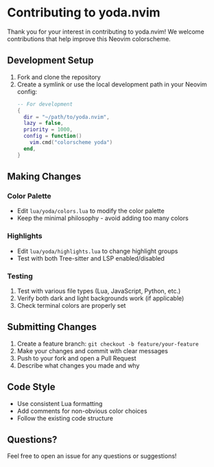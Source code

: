 # Contributing to yoda.nvim

Thank you for your interest in contributing to yoda.nvim! We welcome contributions that help improve this Neovim colorscheme.

## Development Setup

1. Fork and clone the repository
2. Create a symlink or use the local development path in your Neovim config:
   ```lua
   -- For development
   {
     dir = "~/path/to/yoda.nvim",
     lazy = false,
     priority = 1000,
     config = function()
       vim.cmd("colorscheme yoda")
     end,
   }
   ```

## Making Changes

### Color Palette
- Edit `lua/yoda/colors.lua` to modify the color palette
- Keep the minimal philosophy - avoid adding too many colors

### Highlights
- Edit `lua/yoda/highlights.lua` to change highlight groups
- Test with both Tree-sitter and LSP enabled/disabled

### Testing
1. Test with various file types (Lua, JavaScript, Python, etc.)
2. Verify both dark and light backgrounds work (if applicable)
3. Check terminal colors are properly set

## Submitting Changes

1. Create a feature branch: `git checkout -b feature/your-feature`
2. Make your changes and commit with clear messages
3. Push to your fork and open a Pull Request
4. Describe what changes you made and why

## Code Style

- Use consistent Lua formatting
- Add comments for non-obvious color choices
- Follow the existing code structure

## Questions?

Feel free to open an issue for any questions or suggestions!
